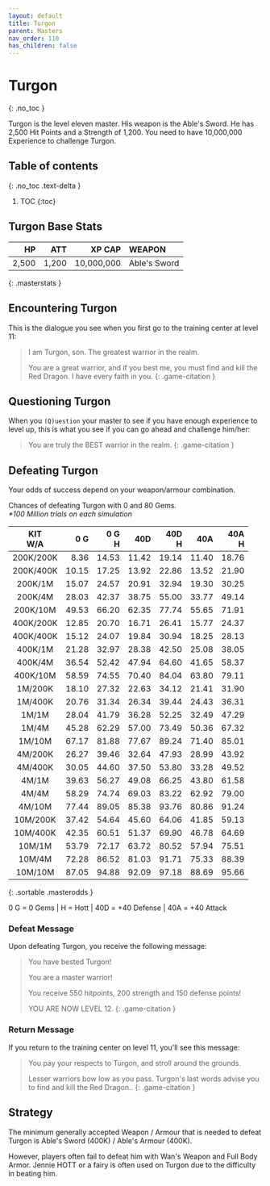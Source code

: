 ```yaml
---
layout: default
title: Turgon
parent: Masters
nav_order: 110
has_children: false
---
```

# Turgon
{: .no_toc }

Turgon is the level eleven master. His weapon is the Able's Sword. He has 2,500 Hit Points and a Strength of 1,200. You need to have 10,000,000 Experience to challenge Turgon.

## Table of contents
{: .no_toc .text-delta }

1. TOC
{:toc}

## Turgon Base Stats

|    HP |   ATT |     XP CAP | WEAPON       | 
|------:|------:|-----------:|:-------------|
| 2,500 | 1,200 | 10,000,000 | Able's Sword | 
{: .masterstats }
  
## Encountering Turgon

This is the dialogue you see when you first go to the training center at level 11:

> I am Turgon, son. The greatest warrior in the realm.
> 
> You are a great warrior, and if you best me, you must find and kill the Red Dragon. I have every faith in you.
{: .game-citation }

## Questioning Turgon

When you `(Q)uestion` your master to see if you have enough experience to level up, this is what you see if you can go ahead and challenge him/her:

> You are truly the BEST warrior in the realm.
{: .game-citation }

## Defeating Turgon

Your odds of success depend on your weapon/armour combination.

Chances of defeating Turgon with 0 and 80 Gems.<br><span class="oddsinfo">*\*100 Million trials on each simulation*</span>

| KIT<br>W/A | 0 G<br> | 0 G<br>H | 40D<br> | 40D<br>H | 40A<br> | 40A<br>H |
|:----------:|--------:|---------:|--------:|---------:|--------:|---------:|
| 200K/200K  |    8.36 |    14.53 |   11.42 |    19.14 |   11.40 |    18.76 |
| 200K/400K  |   10.15 |    17.25 |   13.92 |    22.86 |   13.52 |    21.90 |
| 200K/1M    |   15.07 |    24.57 |   20.91 |    32.94 |   19.30 |    30.25 |
| 200K/4M    |   28.03 |    42.37 |   38.75 |    55.00 |   33.77 |    49.14 |
| 200K/10M   |   49.53 |    66.20 |   62.35 |    77.74 |   55.65 |    71.91 |
| 400K/200K  |   12.85 |    20.70 |   16.71 |    26.41 |   15.77 |    24.37 |
| 400K/400K  |   15.12 |    24.07 |   19.84 |    30.94 |   18.25 |    28.13 |
| 400K/1M    |   21.28 |    32.97 |   28.38 |    42.50 |   25.08 |    38.05 |
| 400K/4M    |   36.54 |    52.42 |   47.94 |    64.60 |   41.65 |    58.37 |
| 400K/10M   |   58.59 |    74.55 |   70.40 |    84.04 |   63.80 |    79.11 |
| 1M/200K    |   18.10 |    27.32 |   22.63 |    34.12 |   21.41 |    31.90 |
| 1M/400K    |   20.76 |    31.34 |   26.34 |    39.44 |   24.43 |    36.31 |
| 1M/1M      |   28.04 |    41.79 |   36.28 |    52.25 |   32.49 |    47.29 |
| 1M/4M      |   45.28 |    62.29 |   57.00 |    73.49 |   50.36 |    67.32 |
| 1M/10M     |   67.17 |    81.88 |   77.67 |    89.24 |   71.40 |    85.01 |
| 4M/200K    |   26.27 |    39.46 |   32.64 |    47.93 |   28.99 |    43.92 |
| 4M/400K    |   30.05 |    44.60 |   37.50 |    53.80 |   33.28 |    49.52 |
| 4M/1M      |   39.63 |    56.27 |   49.08 |    66.25 |   43.80 |    61.58 |
| 4M/4M      |   58.29 |    74.74 |   69.03 |    83.22 |   62.92 |    79.00 |
| 4M/10M     |   77.44 |    89.05 |   85.38 |    93.76 |   80.86 |    91.24 |
| 10M/200K   |   37.42 |    54.64 |   45.60 |    64.06 |   41.85 |    59.13 |
| 10M/400K   |   42.35 |    60.51 |   51.37 |    69.90 |   46.78 |    64.69 |
| 10M/1M     |   53.79 |    72.17 |   63.72 |    80.52 |   57.94 |    75.51 |
| 10M/4M     |   72.28 |    86.52 |   81.03 |    91.71 |   75.33 |    88.39 |
| 10M/10M    |   87.05 |    94.88 |   92.09 |    97.18 |   88.69 |    95.66 |
{: .sortable .masterodds }
  
<span class="masteroddsfooter">0 G = 0 Gems | H = Hott | 40D = +40 Defense | 40A = +40 Attack</span>

### Defeat Message

Upon defeating Turgon, you receive the following message:

> You have bested Turgon!
> 
> You are a master warrior!
> 
> You receive 550 hitpoints, 200 strength and 150 defense points!
> 
> YOU ARE NOW LEVEL 12.
{: .game-citation }

### Return Message

If you return to the training center on level 11, you'll see this message:

> You pay your respects to Turgon, and stroll around the grounds.
> 
> Lesser warriors bow low as you pass. Turgon's last words advise you to find and kill the Red Dragon..
{: .game-citation }

## Strategy

The minimum generally accepted Weapon / Armour that is needed to defeat Turgon is Able's Sword (400K) / Able's Armour (400K).

However, players often fail to defeat him with Wan's Weapon and Full Body Armor. Jennie HOTT or a fairy is often used on Turgon due to the difficulty in beating him.
